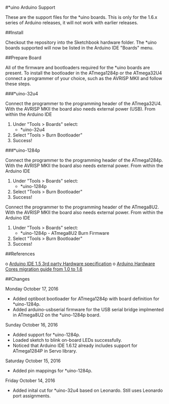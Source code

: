 #\*uino Arduino Support

These are the support files for the \*uino boards. This is only for the 1.6.x series of Arduino releases, it will not work with earlier releases.

##Install

Checkout the repository into the Sketchbook hardware folder.  The *uino boards supported will now be listed in the Arduino IDE "Boards" menu.

##Prepare Board

All of the firmware and bootloaders required for the \*uino boards are present.  To install the bootloader in the ATmega1284p or the ATmega32U4 connect a programmer of your choice, such as the AVRISP MKII and follow these steps.

###\*uino-32u4

Connect the programmer to the programming header of the ATmega32U4. With the AVRISP MKII the board also needs external power (USB). From within the Arduino IDE

1. Under "Tools > Boards" select:
    * \*uino-32u4
2. Select "Tools > Burn Bootloader"
3. Success! 

###\*uino-1284p

Connect the programmer to the programming header of the ATmega1284p.  With the AVRISP MKII the board also needs external power. From within the Arduino IDE

1. Under "Tools > Boards" select:
    * \*uino-1284p
2. Select "Tools > Burn Bootloader"
3. Success! 

Connect the programmer to the programming header of the ATmega8U2.  With the AVRISP MKII the board also needs external power. From within the Arduino IDE

1. Under "Tools > Boards" select:
    * *uino-1284p - ATmega8U2 Burn Firmware
2. Select "Tools > Burn Bootloader"
3. Success! 

##References

  o [Arduino IDE 1.5 3rd party Hardware specification](https://github.com/arduino/Arduino/wiki/Arduino-IDE-1.5-3rd-party-Hardware-specification)
  o [Arduino Hardware Cores migration guide from 1.0 to 1.6](https://github.com/arduino/Arduino/wiki/Arduino-Hardware-Cores-migration-guide-from-1.0-to-1.6)

##Changes

Monday October 17, 2016

- Added optiboot bootloader for ATmega1284p with board definition for \*uino-1284p.
- Added arduino-usbserial firmware for the USB serial bridge implmented in ATmega8U2 on the \*uino-1284p board.

Sunday October 16, 2016

- Added support for *uino-1284p.
- Loaded sketch to blink on-board LEDs successfully.
- Noticed that Arduino IDE 1.6.12 already includes support for ATmega1284P in Servo library.

Saturday October 15, 2016

- Added pin mappings for *uino-1284p.

Friday October 14, 2016

- Added inital cut for \*uino-32u4 based on Leonardo.  Still uses Leonardo port assignments.
